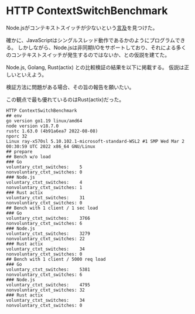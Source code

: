 # HTTP ContextSwitchBenchmark

Node.jsがコンテキストスイッチが少ないという[言及](https://twitter.com/ALC72433758/status/1560309392746041346)を見つけた。

確かに、JavaScriptはシングルスレッド動作であるかのようにプログラムできる。
しかしながら、Node.jsは非同期I/Oをサポートしており、それによる多くのコンテキストスイッチが発生するのではないか、との仮説を建てた。

Node.js, Golang, Rust(actix) との比較検証の結果を以下に掲載する。
仮説は正しいといえよう。

検証方法に問題がある場合、その旨の報告を願いたい。

この観点で最も優れているのはRust(actix)だった。


```
HTTP ContextSwitchBenchmark
## env
go version go1.19 linux/amd64
node version v18.7.0
rustc 1.63.0 (4b91a6ea7 2022-08-08)
nporc 32
Linux ray-x570sl 5.10.102.1-microsoft-standard-WSL2 #1 SMP Wed Mar 2 00:30:59 UTC 2022 x86_64 GNU/Linux
## prepare
## Bench w/o load
### Go
voluntary_ctxt_switches:	5
nonvoluntary_ctxt_switches:	0
### Node.js
voluntary_ctxt_switches:	4
nonvoluntary_ctxt_switches:	1
### Rust actix
voluntary_ctxt_switches:	31
nonvoluntary_ctxt_switches:	0
## Bench with 1 client / 1 sec load
### Go
voluntary_ctxt_switches:	3766
nonvoluntary_ctxt_switches:	6
### Node.js
voluntary_ctxt_switches:	3279
nonvoluntary_ctxt_switches:	22
### Rust actix
voluntary_ctxt_switches:	34
nonvoluntary_ctxt_switches:	0
## Bench with 1 client / 5000 req load
### Go
voluntary_ctxt_switches:	5381
nonvoluntary_ctxt_switches:	6
### Node.js
voluntary_ctxt_switches:	4795
nonvoluntary_ctxt_switches:	32
### Rust actix
voluntary_ctxt_switches:	34
nonvoluntary_ctxt_switches:	0
```
